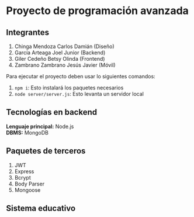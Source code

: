 # Proyecto de programación avanzada  
## Integrantes  
1. Chinga Mendoza Carlos Damián (Diseño)
2. García Arteaga Joel Junior (Backend)  
3. Giler Cedeño Betsy Olinda (Frontend)  
4. Zambrano Zambrano Jesús Javier (Móvil)  


Para ejecutar el proyecto deben usar lo siguientes comandos:  
1. ```npm i```: Esto instalará los paquetes necesarios  
2. ```node server/server.js```: Esto levanta un servidor local

## Tecnologías en backend  
**Lenguaje principal:** Node.js  
**DBMS:** MongoDB

## Paquetes de terceros  
1. JWT  
2. Express  
3. Bcrypt  
4. Body Parser  
5. Mongoose  

## Sistema educativo  
